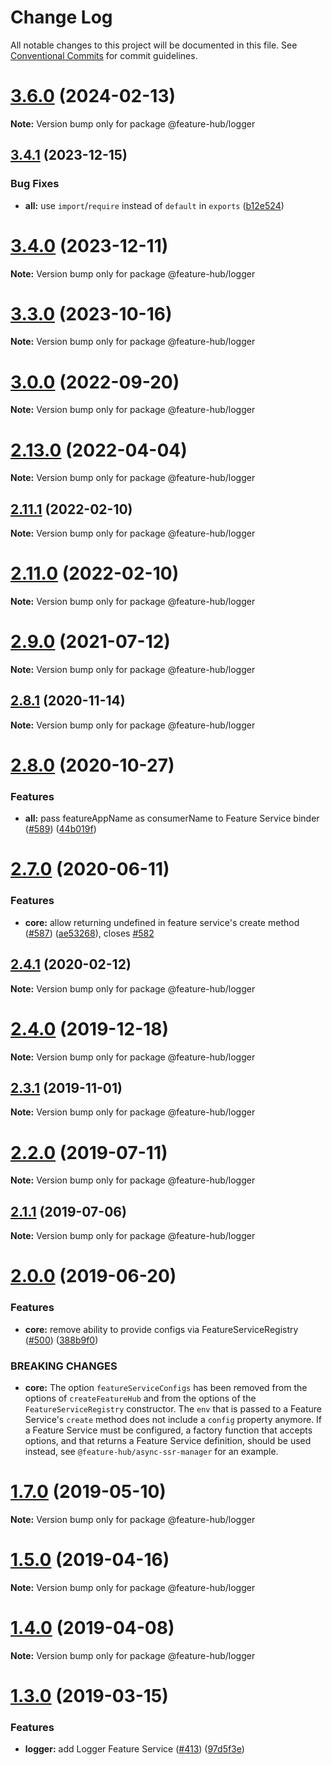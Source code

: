 # Change Log

All notable changes to this project will be documented in this file.
See [Conventional Commits](https://conventionalcommits.org) for commit guidelines.

# [3.6.0](https://github.com/sinnerschrader/feature-hub/compare/v3.5.2...v3.6.0) (2024-02-13)

**Note:** Version bump only for package @feature-hub/logger





## [3.4.1](https://github.com/sinnerschrader/feature-hub/compare/v3.4.0...v3.4.1) (2023-12-15)


### Bug Fixes

* **all:** use `import`/`require` instead of `default` in `exports` ([b12e524](https://github.com/sinnerschrader/feature-hub/commit/b12e524fa561b5db244a6c6c85e3778b5d1112d1))





# [3.4.0](https://github.com/sinnerschrader/feature-hub/compare/v3.3.0...v3.4.0) (2023-12-11)

**Note:** Version bump only for package @feature-hub/logger





# [3.3.0](https://github.com/sinnerschrader/feature-hub/compare/v3.2.0...v3.3.0) (2023-10-16)

**Note:** Version bump only for package @feature-hub/logger





# [3.0.0](https://github.com/sinnerschrader/feature-hub/compare/v2.13.1...v3.0.0) (2022-09-20)

**Note:** Version bump only for package @feature-hub/logger





# [2.13.0](https://github.com/sinnerschrader/feature-hub/compare/v2.12.0...v2.13.0) (2022-04-04)

**Note:** Version bump only for package @feature-hub/logger





## [2.11.1](https://github.com/sinnerschrader/feature-hub/compare/v2.11.0...v2.11.1) (2022-02-10)

**Note:** Version bump only for package @feature-hub/logger





# [2.11.0](https://github.com/sinnerschrader/feature-hub/compare/v2.10.0...v2.11.0) (2022-02-10)

**Note:** Version bump only for package @feature-hub/logger





# [2.9.0](https://github.com/sinnerschrader/feature-hub/compare/v2.8.1...v2.9.0) (2021-07-12)

**Note:** Version bump only for package @feature-hub/logger





## [2.8.1](https://github.com/sinnerschrader/feature-hub/compare/v2.8.0...v2.8.1) (2020-11-14)

**Note:** Version bump only for package @feature-hub/logger





# [2.8.0](https://github.com/sinnerschrader/feature-hub/compare/v2.7.0...v2.8.0) (2020-10-27)


### Features

* **all:** pass featureAppName as consumerName to Feature Service binder ([#589](https://github.com/sinnerschrader/feature-hub/issues/589)) ([44b019f](https://github.com/sinnerschrader/feature-hub/commit/44b019f))





# [2.7.0](https://github.com/sinnerschrader/feature-hub/compare/v2.6.0...v2.7.0) (2020-06-11)


### Features

* **core:** allow returning undefined in feature service's create method ([#587](https://github.com/sinnerschrader/feature-hub/issues/587)) ([ae53268](https://github.com/sinnerschrader/feature-hub/commit/ae53268)), closes [#582](https://github.com/sinnerschrader/feature-hub/issues/582)





## [2.4.1](https://github.com/sinnerschrader/feature-hub/compare/v2.4.0...v2.4.1) (2020-02-12)

**Note:** Version bump only for package @feature-hub/logger





# [2.4.0](https://github.com/sinnerschrader/feature-hub/compare/v2.3.1...v2.4.0) (2019-12-18)

**Note:** Version bump only for package @feature-hub/logger





## [2.3.1](https://github.com/sinnerschrader/feature-hub/compare/v2.3.0...v2.3.1) (2019-11-01)

**Note:** Version bump only for package @feature-hub/logger





# [2.2.0](https://github.com/sinnerschrader/feature-hub/compare/v2.1.1...v2.2.0) (2019-07-11)

**Note:** Version bump only for package @feature-hub/logger





## [2.1.1](https://github.com/sinnerschrader/feature-hub/compare/v2.1.0...v2.1.1) (2019-07-06)

**Note:** Version bump only for package @feature-hub/logger





# [2.0.0](https://github.com/sinnerschrader/feature-hub/compare/v1.7.0...v2.0.0) (2019-06-20)


### Features

* **core:** remove ability to provide configs via FeatureServiceRegistry ([#500](https://github.com/sinnerschrader/feature-hub/issues/500)) ([388b9f0](https://github.com/sinnerschrader/feature-hub/commit/388b9f0))


### BREAKING CHANGES

* **core:** The option `featureServiceConfigs` has been removed
from the options of `createFeatureHub` and from the options of the
`FeatureServiceRegistry` constructor. The `env` that is passed to a
Feature Service's `create` method does not include a `config` property
anymore. If a Feature Service must be configured, a factory function
that accepts options, and that returns a Feature Service definition,
should be used instead, see `@feature-hub/async-ssr-manager` for an
example.





# [1.7.0](https://github.com/sinnerschrader/feature-hub/compare/v1.6.0...v1.7.0) (2019-05-10)

**Note:** Version bump only for package @feature-hub/logger





# [1.5.0](https://github.com/sinnerschrader/feature-hub/compare/v1.4.0...v1.5.0) (2019-04-16)

**Note:** Version bump only for package @feature-hub/logger





# [1.4.0](https://github.com/sinnerschrader/feature-hub/compare/v1.3.0...v1.4.0) (2019-04-08)

**Note:** Version bump only for package @feature-hub/logger





# [1.3.0](https://github.com/sinnerschrader/feature-hub/compare/v1.2.0...v1.3.0) (2019-03-15)


### Features

* **logger:** add Logger Feature Service ([#413](https://github.com/sinnerschrader/feature-hub/issues/413)) ([97d5f3e](https://github.com/sinnerschrader/feature-hub/commit/97d5f3e))
